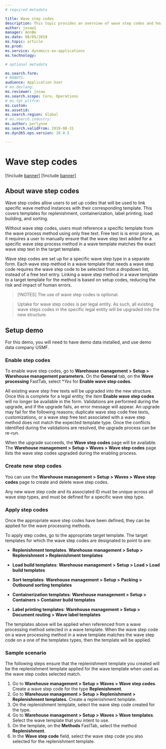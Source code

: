 ```yaml
---
# required metadata

title: Wave step codes
description: This topic provides an overview of wave step codes and how they are used.
author: josaw1
manager: AnnBe
ms.date: 08/05/2019
ms.topic: article
ms.prod: 
ms.service: dynamics-ax-applications
ms.technology: 

# optional metadata

ms.search.form: 
# ROBOTS: 
audience: Application User
# ms.devlang: 
ms.reviewer: josaw
ms.search.scope: Core, Operations
# ms.tgt_pltfrm: 
ms.custom: 
ms.assetid: 
ms.search.region: Global
# ms.search.industry: 
ms.author: perlynne
ms.search.validFrom: 2019-08-31
ms.dyn365.ops.version: 10.0.5

---
```


# Wave step codes

[!include [banner](../includes/preview-banner.md)]
[!include [banner](../includes/banner.md)]

## About wave step codes

Wave step codes allow users to set up codes that will be used to link
specific wave method instances with their corresponding template. This covers
templates for replenishment, containerization, label printing, load building,
and sorting. 

Without wave step codes, users must reference a specific
template from the wave process method using only free text. Free text is is error prone, as it requires a user to manually ensure that the wave step text
added for a specific wave step process method in a wave template matches the
exact wave step text in the target template. 

Wave step codes are set up for a
specific wave step type in a separate form. Each wave step method in a wave
template that needs a wave step code requires the wave step code to be
selected from a dropdown list, instead of a free text entry. Linking a wave step method
in a wave template to a target template for the method is based on setup codes, reducing the risk and impact of human
errors.

> [!NOTES]
> The use of wave step codes is optional. 

> Uptake for wave step codes is per legal entity. As such, all
existing wave steps codes in the specific legal entity will be upgraded into the
new structure.

## Setup demo 

For this demo, you will need to have demo data installed, and use demo data company USMF.

### Enable step codes

To enable wave step codes, go to **Warehouse management > Setup > Warehouse
management parameters.** On the **General** tab, on the **Wave processing** FastTab, select **Yes* for **Enable wave step codes**.

All existing wave step free texts will be upgraded into the new
structure. Once this is complete for a legal entity, the item **Enable wave step
codes** will no longer be available in the form. Validations are performed during the upgrade,
and if the upgrade fails, an error message will appear. An upgrade may fail for the following reasons; duplicate wave step code free texts, customizations, or a wave step
free text associated with a wave step method does not match the expected
template type. Once the conflicts identified during the
validations are resolved, the upgrade process can be re-run.

When the upgrade succeeds, the **Wave step codes** page will be available. The **Warehouse management > Setup > Waves > Wave step codes** page lists the wave step codes upgraded during the enabling
process. 

### Create new step codes

You can use the **Warehouse management > Setup > Waves > Wave step codes** page to create and delete wave step codes. 

Any new wave step code and its associated ID must be unique across all wave step types, and must be 
defined for a specific wave step type.

### Apply step codes

Once the appropriate wave step codes have been defined, they can be applied for
the wave processing methods. 

To apply step codes, go to the appropriate target template. The target templates for which the wave step codes are
designated to point to are:

- **Replenishment templates**. **Warehouse management > Setup > Replenishment > Replenishment templates**

- **Load build templates**: **Warehouse management > Setup > Load > Load build templates**

- **Sort templates**: **Warehouse management > Setup > Packing > Outbound sorting templates**

- **Containerization templates**: **Warehouse management > Setup > Containers > Container build templates**

- **Label printing templates**: **Warehouse management > Setup > Document routing > Wave label templates**

The templates above will be applied when referenced from a wave processing
method selected in a wave template. When the wave step code on a wave
processing method in a wave template matches the wave step code on a one of the
templates types, then the template will be applied.

### Sample scenario

The following steps ensure that the replenishment template you created
will be the replenishment template applied for the wave template
when used as the wave step codes selected match.

1. Go to **Warehouse management > Setup > Waves > Wave step codes**. Create a wave step code for the type **Replenishment**. 
1. Go to **Warehouse management > Setup > Replenishment > Replenishment templates.** Create a replenishment template. 
1. On the replenishment template, select the wave step code created for the type.
1. Go to **Warehouse management > Setup > Waves > Wave templates**. Select the wave template
that you intent to use. 
1. On the template, on the **Methods** FastTab, select the method **Replenishment**. 
1. In the **Wave step code** field, select the wave step code you also selected for the replenishment template.

